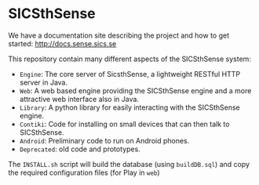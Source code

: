 SICSthSense
===========

We have a documentation site describing the project and how to get started:
http://docs.sense.sics.se

This repository contain many different aspects of the SICSthSense system:

* `Engine`: The core server of SicsthSense, a lightweight RESTful HTTP server in Java.
* `Web`: A web based engine providing the SICSthSense engine and a more attractive web interface also in Java.
* `Library`: A python library for easily interacting with the SICSthSense engine.
* `Contiki`: Code for installing on small devices that can then talk to SICSthSense.
* `Android`: Preliminary code to run on Android phones.
* `Deprecated`: old code and prototypes.

The `INSTALL.sh` script will build the database (using `buildDB.sql`) and copy the required configuration files (for Play in `web`)



